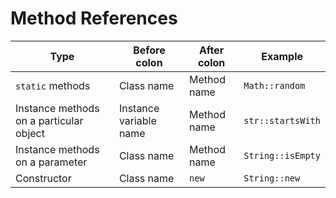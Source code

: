 # Method References

| Type                                    | Before colon           | After colon | Example           |
|-----------------------------------------|------------------------|-------------|-------------------|
| `static` methods                        | Class name             | Method name | `Math::random`    |
| Instance methods on a particular object | Instance variable name | Method name | `str::startsWith` |
| Instance methods on a parameter         | Class name             | Method name | `String::isEmpty` |
| Constructor                             | Class name             | `new`       | `String::new`     |
